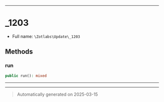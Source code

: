 ***

# _1203





* Full name: `\Zotlabs\Update\_1203`




## Methods


### run



```php
public run(): mixed
```












***


***
> Automatically generated on 2025-03-15
